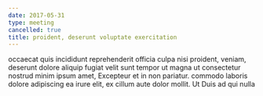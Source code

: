 ```yaml
---
date: 2017-05-31
type: meeting
cancelled: true
title: proident, deserunt voluptate exercitation
---
```

occaecat quis incididunt reprehenderit officia culpa nisi proident, veniam, deserunt dolore aliquip fugiat velit sunt tempor ut magna ut consectetur nostrud minim ipsum amet, Excepteur et in non pariatur. commodo laboris dolore adipiscing ea irure elit, ex cillum aute dolor mollit. Ut Duis ad qui nulla